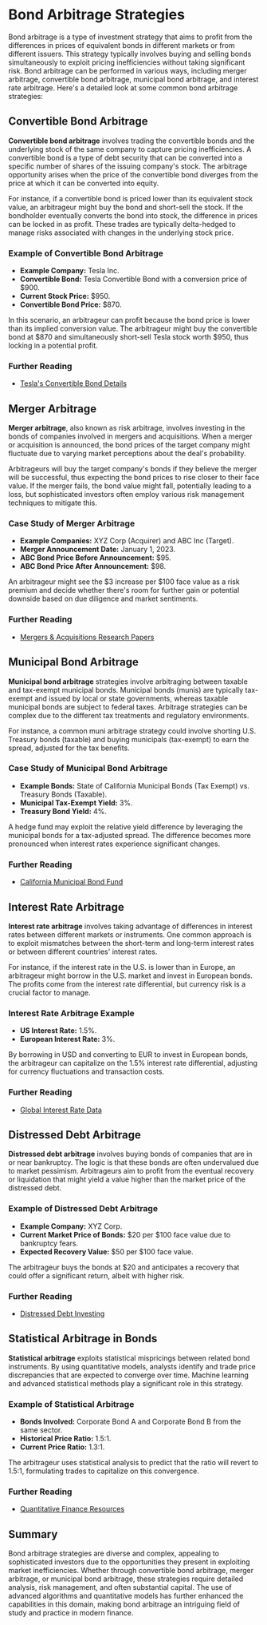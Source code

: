# Bond Arbitrage Strategies

Bond arbitrage is a type of investment strategy that aims to profit from the differences in prices of equivalent bonds in different markets or from different issuers. This strategy typically involves buying and selling bonds simultaneously to exploit pricing inefficiencies without taking significant risk. Bond arbitrage can be performed in various ways, including merger arbitrage, convertible bond arbitrage, municipal bond arbitrage, and interest rate arbitrage. Here's a detailed look at some common bond arbitrage strategies:

## Convertible Bond Arbitrage

**Convertible bond arbitrage** involves trading the convertible bonds and the underlying stock of the same company to capture pricing inefficiencies. A convertible bond is a type of debt security that can be converted into a specific number of shares of the issuing company's stock. The arbitrage opportunity arises when the price of the convertible bond diverges from the price at which it can be converted into equity.

For instance, if a convertible bond is priced lower than its equivalent stock value, an arbitrageur might buy the bond and short-sell the stock. If the bondholder eventually converts the bond into stock, the difference in prices can be locked in as profit. These trades are typically delta-hedged to manage risks associated with changes in the underlying stock price.

### Example of Convertible Bond Arbitrage

- **Example Company:** Tesla Inc.
- **Convertible Bond:** Tesla Convertible Bond with a conversion price of $900.
- **Current Stock Price:** $950.
- **Convertible Bond Price:** $870.

In this scenario, an arbitrageur can profit because the bond price is lower than its implied conversion value. The arbitrageur might buy the convertible bond at $870 and simultaneously short-sell Tesla stock worth $950, thus locking in a potential profit.

### Further Reading
- [Tesla's Convertible Bond Details](https://www.tesla.com/convertible-bond)

## Merger Arbitrage

**Merger arbitrage**, also known as risk arbitrage, involves investing in the bonds of companies involved in mergers and acquisitions. When a merger or acquisition is announced, the bond prices of the target company might fluctuate due to varying market perceptions about the deal's probability.

Arbitrageurs will buy the target company's bonds if they believe the merger will be successful, thus expecting the bond prices to rise closer to their face value. If the merger fails, the bond value might fall, potentially leading to a loss, but sophisticated investors often employ various risk management techniques to mitigate this.

### Case Study of Merger Arbitrage

- **Example Companies:** XYZ Corp (Acquirer) and ABC Inc (Target).
- **Merger Announcement Date:** January 1, 2023.
- **ABC Bond Price Before Announcement:** $95.
- **ABC Bond Price After Announcement:** $98.

An arbitrageur might see the $3 increase per $100 face value as a risk premium and decide whether there's room for further gain or potential downside based on due diligence and market sentiments.

### Further Reading
- [Mergers & Acquisitions Research Papers](https://www.researchgate.net/topic/Mergers-and-Acquisitions)

## Municipal Bond Arbitrage

**Municipal bond arbitrage** strategies involve arbitraging between taxable and tax-exempt municipal bonds. Municipal bonds (munis) are typically tax-exempt and issued by local or state governments, whereas taxable municipal bonds are subject to federal taxes. Arbitrage strategies can be complex due to the different tax treatments and regulatory environments.

For instance, a common muni arbitrage strategy could involve shorting U.S. Treasury bonds (taxable) and buying municipals (tax-exempt) to earn the spread, adjusted for the tax benefits.

### Case Study of Municipal Bond Arbitrage

- **Example Bonds:** State of California Municipal Bonds (Tax Exempt) vs. Treasury Bonds (Taxable).
- **Municipal Tax-Exempt Yield:** 3%.
- **Treasury Bond Yield:** 4%.

A hedge fund may exploit the relative yield difference by leveraging the municipal bonds for a tax-adjusted spread. The difference becomes more pronounced when interest rates experience significant changes.

### Further Reading
- [California Municipal Bond Fund](https://www.californiamuni.com)

## Interest Rate Arbitrage

**Interest rate arbitrage** involves taking advantage of differences in interest rates between different markets or instruments. One common approach is to exploit mismatches between the short-term and long-term interest rates or between different countries' interest rates.

For instance, if the interest rate in the U.S. is lower than in Europe, an arbitrageur might borrow in the U.S. market and invest in European bonds. The profits come from the interest rate differential, but currency risk is a crucial factor to manage.

### Interest Rate Arbitrage Example

- **US Interest Rate:** 1.5%.
- **European Interest Rate:** 3%.

By borrowing in USD and converting to EUR to invest in European bonds, the arbitrageur can capitalize on the 1.5% interest rate differential, adjusting for currency fluctuations and transaction costs.

### Further Reading
- [Global Interest Rate Data](https://www.investing.com/rates-bonds/)

## Distressed Debt Arbitrage

**Distressed debt arbitrage** involves buying bonds of companies that are in or near bankruptcy. The logic is that these bonds are often undervalued due to market pessimism. Arbitrageurs aim to profit from the eventual recovery or liquidation that might yield a value higher than the market price of the distressed debt.

### Example of Distressed Debt Arbitrage

- **Example Company:** XYZ Corp.
- **Current Market Price of Bonds:** $20 per $100 face value due to bankruptcy fears.
- **Expected Recovery Value:** $50 per $100 face value.

The arbitrageur buys the bonds at $20 and anticipates a recovery that could offer a significant return, albeit with higher risk.

### Further Reading
- [Distressed Debt Investing](https://www.distresseddebtinvesting.com)

## Statistical Arbitrage in Bonds

**Statistical arbitrage** exploits statistical mispricings between related bond instruments. By using quantitative models, analysts identify and trade price discrepancies that are expected to converge over time. Machine learning and advanced statistical methods play a significant role in this strategy.

### Example of Statistical Arbitrage

- **Bonds Involved:** Corporate Bond A and Corporate Bond B from the same sector.
- **Historical Price Ratio:** 1.5:1.
- **Current Price Ratio:** 1.3:1.

The arbitrageur uses statistical analysis to predict that the ratio will revert to 1.5:1, formulating trades to capitalize on this convergence.

### Further Reading
- [Quantitative Finance Resources](https://www.quantitativefinance.org)

## Summary

Bond arbitrage strategies are diverse and complex, appealing to sophisticated investors due to the opportunities they present in exploiting market inefficiencies. Whether through convertible bond arbitrage, merger arbitrage, or municipal bond arbitrage, these strategies require detailed analysis, risk management, and often substantial capital. The use of advanced algorithms and quantitative models has further enhanced the capabilities in this domain, making bond arbitrage an intriguing field of study and practice in modern finance.
